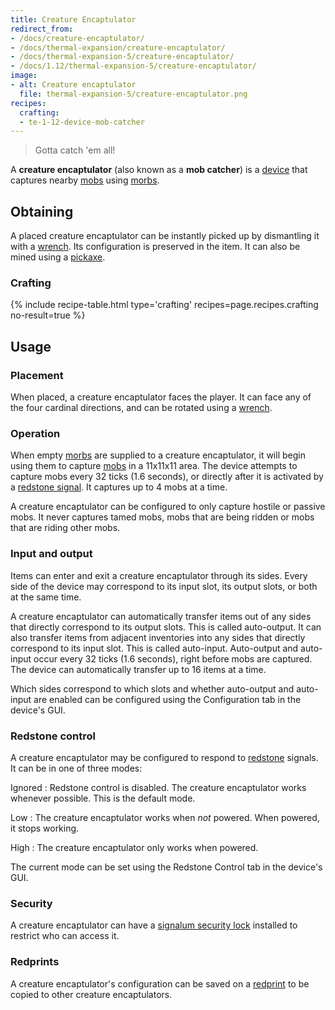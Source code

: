 ```yaml
---
title: Creature Encaptulator
redirect_from:
- /docs/creature-encaptulator/
- /docs/thermal-expansion/creature-encaptulator/
- /docs/thermal-expansion-5/creature-encaptulator/
- /docs/1.12/thermal-expansion-5/creature-encaptulator/
image:
- alt: Creature encaptulator
  file: thermal-expansion-5/creature-encaptulator.png
recipes:
  crafting:
  - te-1-12-device-mob-catcher
---
```


> Gotta catch 'em all!


A **creature encaptulator** (also known as a **mob catcher**) is a
[device](/docs/1.12/thermal-expansion/devices/) that captures nearby
[mobs](https://minecraft.gamepedia.com/Mob) using [morbs](/docs/1.12/thermal-expansion/morb/).


Obtaining
---------

A placed creature encaptulator can be instantly picked up by dismantling it with
a [wrench](/docs/1.12/wrenches/). Its configuration is preserved in the item. It can
also be mined using a [pickaxe](https://minecraft.gamepedia.com/Pickaxe).

### Crafting
{% include recipe-table.html type='crafting' recipes=page.recipes.crafting no-result=true %}


Usage
-----

### Placement
When placed, a creature encaptulator faces the player. It can face any of the
four cardinal directions, and can be rotated using a [wrench](/docs/1.12/wrenches/).

### Operation
When empty [morbs](/docs/1.12/thermal-expansion/morb/) are supplied to a creature
encaptulator, it will begin using them to capture
[mobs](https://minecraft.gamepedia.com/Mob) in a 11x11x11 area. The device
attempts to capture mobs every 32 ticks (1.6 seconds), or directly after it is
activated by a [redstone signal](#redstone-control). It captures up to 4 mobs at
a time.

A creature encaptulator can be configured to only capture hostile or passive
mobs. It never captures tamed mobs, mobs that are being ridden or mobs that are
riding other mobs.

### Input and output
Items can enter and exit a creature encaptulator through its sides. Every side
of the device may correspond to its input slot, its output slots, or both at the
same time.

A creature encaptulator can automatically transfer items out of any sides that
directly correspond to its output slots. This is called auto-output. It can also
transfer items from adjacent inventories into any sides that directly correspond
to its input slot. This is called auto-input. Auto-output and auto-input occur
every 32 ticks (1.6 seconds), right before mobs are captured. The device can
automatically transfer up to 16 items at a time.

Which sides correspond to which slots and whether auto-output and auto-input are
enabled can be configured using the Configuration tab in the device's GUI.

### Redstone control
A creature encaptulator may be configured to respond to
[redstone](https://minecraft.gamepedia.com/Redstone) signals. It can be in one
of three modes:

Ignored
: Redstone control is disabled. The creature encaptulator works whenever
possible. This is the default mode.

Low
: The creature encaptulator works when *not* powered. When powered, it stops
working.

High
: The creature encaptulator only works when powered.

The current mode can be set using the Redstone Control tab in the device's GUI.

### Security
A creature encaptulator can have a [signalum security
lock](/docs/1.12/thermal-foundation/signalum-security-lock/) installed to restrict who can access it.

### Redprints
A creature encaptulator's configuration can be saved on a
[redprint](/docs/1.12/thermal-foundation/redprint/) to be copied to other creature encaptulators.
